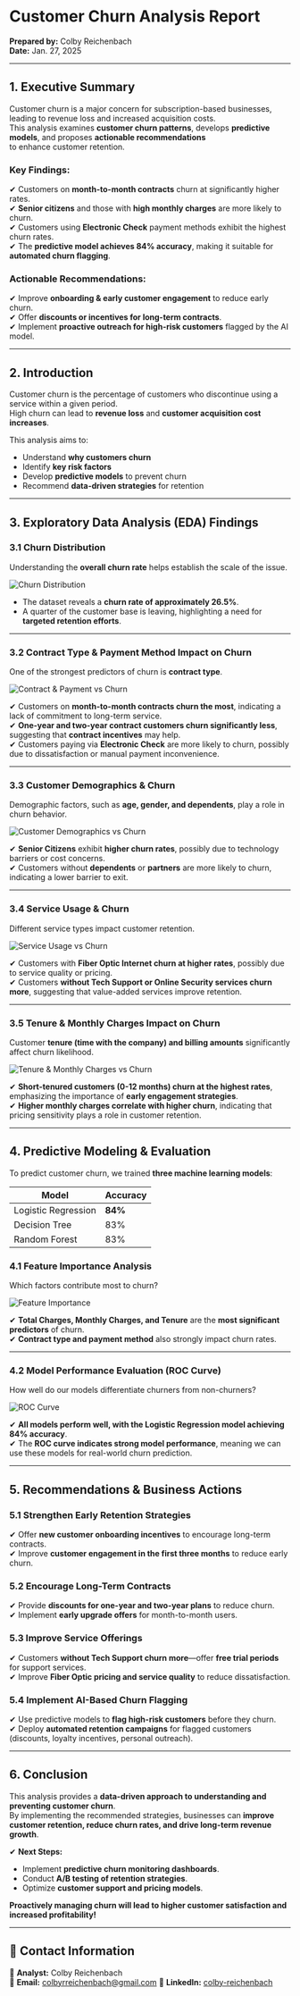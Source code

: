 # Customer Churn Analysis Report  
**Prepared by:** Colby Reichenbach  
**Date:** Jan. 27, 2025  

---

## **1. Executive Summary**  
Customer churn is a major concern for subscription-based businesses, leading to revenue loss and increased acquisition costs.  
This analysis examines **customer churn patterns**, develops **predictive models**, and proposes **actionable recommendations**  
to enhance customer retention.  

### **Key Findings:**  
✔ Customers on **month-to-month contracts** churn at significantly higher rates.  
✔ **Senior citizens** and those with **high monthly charges** are more likely to churn.  
✔ Customers using **Electronic Check** payment methods exhibit the highest churn rates.  
✔ The **predictive model achieves 84% accuracy**, making it suitable for **automated churn flagging**.  

### **Actionable Recommendations:**  
✔ Improve **onboarding & early customer engagement** to reduce early churn.  
✔ Offer **discounts or incentives for long-term contracts**.  
✔ Implement **proactive outreach for high-risk customers** flagged by the AI model.  

---

## **2. Introduction**  
Customer churn is the percentage of customers who discontinue using a service within a given period.  
High churn can lead to **revenue loss** and **customer acquisition cost increases**.  

This analysis aims to:  
- Understand **why customers churn**  
- Identify **key risk factors**  
- Develop **predictive models** to prevent churn  
- Recommend **data-driven strategies** for retention  

---

## **3. Exploratory Data Analysis (EDA) Findings**  

### **3.1 Churn Distribution**  
Understanding the **overall churn rate** helps establish the scale of the issue.  

![Churn Distribution](./Visuals/churn_distribution.png) 

- The dataset reveals a **churn rate of approximately 26.5%**.  
- A quarter of the customer base is leaving, highlighting a need for **targeted retention efforts**.  

---

### **3.2 Contract Type & Payment Method Impact on Churn**  
One of the strongest predictors of churn is **contract type**.  

![Contract & Payment vs Churn](./Visuals/contract_payment_method_vs_churn.png)  

✔ Customers on **month-to-month contracts churn the most**, indicating a lack of commitment to long-term service.  
✔ **One-year and two-year contract customers churn significantly less**, suggesting that **contract incentives** may help.  
✔ Customers paying via **Electronic Check** are more likely to churn, possibly due to dissatisfaction or manual payment inconvenience.  

---

### **3.3 Customer Demographics & Churn**  
Demographic factors, such as **age, gender, and dependents**, play a role in churn behavior.  

![Customer Demographics vs Churn](./Visuals/customer_demographics_vs_churn.png)  

✔ **Senior Citizens** exhibit **higher churn rates**, possibly due to technology barriers or cost concerns.  
✔ Customers without **dependents** or **partners** are more likely to churn, indicating a lower barrier to exit.  

---

### **3.4 Service Usage & Churn**  
Different service types impact customer retention.  

![Service Usage vs Churn](./Visuals/service_usage_vs_churn.png)  

✔ Customers with **Fiber Optic Internet churn at higher rates**, possibly due to service quality or pricing.  
✔ Customers **without Tech Support or Online Security services churn more**, suggesting that value-added services improve retention.  

---

### **3.5 Tenure & Monthly Charges Impact on Churn**  
Customer **tenure (time with the company) and billing amounts** significantly affect churn likelihood.  

![Tenure & Monthly Charges vs Churn](./Visuals/tenure_monthly_charges_vs_churn.png)  

✔ **Short-tenured customers (0-12 months) churn at the highest rates**, emphasizing the importance of **early engagement strategies**.  
✔ **Higher monthly charges correlate with higher churn**, indicating that pricing sensitivity plays a role in customer retention.  

---

## **4. Predictive Modeling & Evaluation**  

To predict customer churn, we trained **three machine learning models**:  

| Model                  | Accuracy |
|------------------------|----------|
| Logistic Regression    | **84%**  |
| Decision Tree         | 83%       |
| Random Forest         | 83%       |

### **4.1 Feature Importance Analysis**  
Which factors contribute most to churn?  

![Feature Importance](./Visuals/Feature_Importance.png)  

✔ **Total Charges, Monthly Charges, and Tenure** are the **most significant predictors** of churn.  
✔ **Contract type and payment method** also strongly impact churn rates.  

---

### **4.2 Model Performance Evaluation (ROC Curve)**  
How well do our models differentiate churners from non-churners?  

![ROC Curve](./Visuals/ROC_Curve.png)  

✔ **All models perform well, with the Logistic Regression model achieving 84% accuracy**.  
✔ The **ROC curve indicates strong model performance**, meaning we can use these models for real-world churn prediction.  

---

## **5. Recommendations & Business Actions**  

### **5.1 Strengthen Early Retention Strategies**  
✔ Offer **new customer onboarding incentives** to encourage long-term contracts.  
✔ Improve **customer engagement in the first three months** to reduce early churn.  

### **5.2 Encourage Long-Term Contracts**  
✔ Provide **discounts for one-year and two-year plans** to reduce churn.  
✔ Implement **early upgrade offers** for month-to-month users.  

### **5.3 Improve Service Offerings**  
✔ Customers **without Tech Support churn more**—offer **free trial periods** for support services.  
✔ Improve **Fiber Optic pricing and service quality** to reduce dissatisfaction.  

### **5.4 Implement AI-Based Churn Flagging**  
✔ Use predictive models to **flag high-risk customers** before they churn.  
✔ Deploy **automated retention campaigns** for flagged customers (discounts, loyalty incentives, personal outreach).  

---

## **6. Conclusion**  
This analysis provides a **data-driven approach to understanding and preventing customer churn**.  
By implementing the recommended strategies, businesses can **improve customer retention, reduce churn rates, and drive long-term revenue growth**.  

✔ **Next Steps:**  
- Implement **predictive churn monitoring dashboards**.  
- Conduct **A/B testing of retention strategies**.  
- Optimize **customer support and pricing models**.  

**Proactively managing churn will lead to higher customer satisfaction and increased profitability!**  

---

## 📧 **Contact Information**
📌 **Analyst:** Colby Reichenbach  
📩 **Email:** [colbyrreichenbach@gmail.com](colbyrreichenbach@gmail.com)
🔗 **LinkedIn:** [colby-reichenbach](https://www.linkedin.com/in/colby-reichenbach/)
